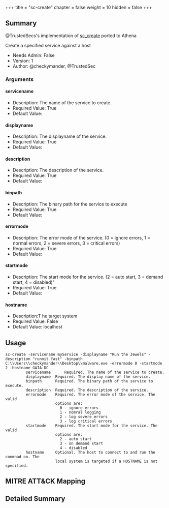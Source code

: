 +++
title = "sc-create"
chapter = false
weight = 10
hidden = false
+++

## Summary
@TrustedSecs's implementation of [sc_create](https://github.com/trustedsec/CS-Remote-OPs-BOF) ported to Athena

Create a specified service against a host

- Needs Admin: False  
- Version: 1  
- Author: @checkymander, @TrustedSec  

### Arguments


#### servicename

- Description: The name of the service to create.
- Required Value: True 
- Default Value:  

#### displayname

- Description: The displayname of the service.
- Required Value: True 
- Default Value:  

#### description

- Description: The description of the service.
- Required Value: True 
- Default Value:  

#### binpath

- Description: The binary path for the service to execute
- Required Value: True  
- Default Value: 

#### errormode

- Description: The error mode of the service. (0 = ignore errors, 1 = normal errors, 2 = severe errors, 3 = critical errors)
- Required Value: True
- Default Value: 

#### startmode

- Description: The start mode for the service. (2 = auto start, 3 = demand start, 4 = disabled)"
- Required Value: True
- Default Value:

#### hostname

- Description:T he target system
- Required Value: False
- Default Value: localhost

## Usage

```
sc-create -servicename myService -displayname "Run the Jewels" -description "runnit fast" -binpath C:\\Users\\checkymander\\Desktop\\malware.exe -errormode 0 -startmode 2 -hostname GAIA-DC
         servicename      Required. The name of the service to create.
         displayname  Required. The display name of the service.
         binpath      Required. The binary path of the service to execute.
         description  Required. The description of the service.
         errormode    Required. The error mode of the service. The valid 
                      options are:
                        0 - ignore errors
                        1 - nomral logging
                        2 - log severe errors
                        3 - log critical errors
         startmode    Required. The start mode for the service. The valid
                      options are:
                        2 - auto start
                        3 - on demand start
                        4 - disabled
         hostname     Optional. The host to connect to and run the commnad on. The
                      local system is targeted if a HOSTNAME is not specified.
```

## MITRE ATT&CK Mapping

## Detailed Summary
